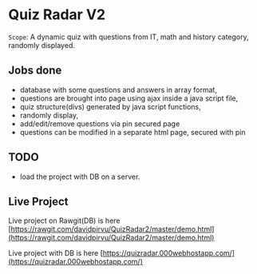 Quiz Radar V2
==========

`Scope`: 
A dynamic quiz with questions from IT, math and history category, randomly displayed.

Jobs done
---------

- database with some questions and answers in array format,
- questions are brought into page using ajax inside a java script file,
- quiz structure(divs) generated by java script functions,
- randomly display,
- add/edit/remove questions via pin secured page
- questions can be modified in a separate html page, secured with pin

TODO 
-----

- load the project with DB on a server.

Live Project
----

Live project on Rawgit(DB) is here [https://rawgit.com/davidpirvu/QuizRadar2/master/demo.html](https://rawgit.com/davidpirvu/QuizRadar2/master/demo.html)
 
Live project with DB is here [https://quizradar.000webhostapp.com/](https://quizradar.000webhostapp.com/) 
 